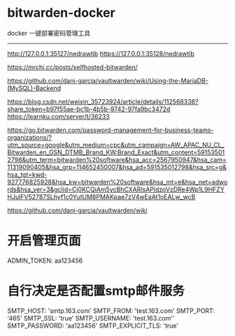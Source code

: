 # bitwarden-docker
docker 一键部署密码管理工具

------

http://127.0.0.1:35127/nedrawtib
https://127.0.0.1:35128/nedrawtib

https://mrchi.cc/posts/selfhosted-bitwarden/

https://github.com/dani-garcia/vaultwarden/wiki/Using-the-MariaDB-(MySQL)-Backend

https://blog.csdn.net/weixin_35723924/article/details/112568338?share_token=b97f55ae-bc1b-4b5b-9742-97fa9bc3472d
https://learnku.com/server/t/36233

https://go.bitwarden.com/password-management-for-business-teams-organizations/?utm_source=google&utm_medium=cpc&utm_campaign=AW_APAC_NU_CL_Bitwarden_en_GSN_DTMB_Brand_KW:Brand_Exact&utm_content=591535012798&utm_term=bitwarden%20software&hsa_acc=2567950947&hsa_cam=11319090405&hsa_grp=114652450007&hsa_ad=591535012798&hsa_src=g&hsa_tgt=kwd-927776825928&hsa_kw=bitwarden%20software&hsa_mt=e&hsa_net=adwords&hsa_ver=3&gclid=Cj0KCQiAm5ycBhCXARIsAPldzoVzDRe4Wp1L9HFZYHJulFV52787SLhyf1c0YutUM8PMAKpae7zV4wEaAt1oEALw_wcB

https://github.com/dani-garcia/vaultwarden/wiki


# 开启管理页面
ADMIN_TOKEN: aa123456
# 自行决定是否配置smtp邮件服务
SMTP_HOST: 'smtp.163.com'
SMTP_FROM: 'test.163.com'
SMTP_PORT: '465'
SMTP_SSL: 'true'
SMTP_USERNAME: 'test.163.com''
SMTP_PASSWORD: 'aa123456'
SMTP_EXPLICIT_TLS: 'true'